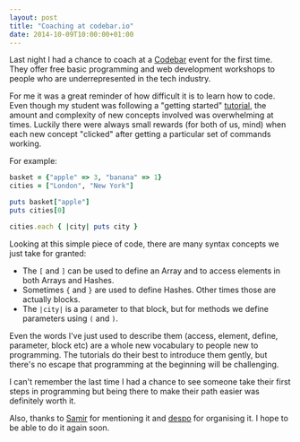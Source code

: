 ```yaml
---
layout: post
title: "Coaching at codebar.io"
date: 2014-10-09T10:00:00+01:00
---
```

Last night I had a chance to coach at a [Codebar](http://codebar.io/) event for the first time. They offer free basic programming and web development workshops to people who are underrepresented in the tech industry.

For me it was a great reminder of how difficult it is to learn how to code. Even though my student was following a "getting started" [tutorial](http://tutorials.jumpstartlab.com/projects/ruby_in_100_minutes.html), the amount and complexity of new concepts involved was overwhelming at times. Luckily there were always small rewards (for both of us, mind) when each new concept "clicked" after getting a particular set of commands working.

For example:

```ruby
basket = {"apple" => 3, "banana" => 1}
cities = ["London", "New York"]

puts basket["apple"]
puts cities[0]

cities.each { |city| puts city }

```

Looking at this simple piece of code, there are many syntax concepts we just take for granted:

* The ```[``` and ```]``` can be used to define an Array and to access elements in both Arrays and Hashes.
* Sometimes ```{``` and ```}``` are used to define Hashes. Other times those are actually blocks.
* The ```|city|``` is a parameter to that block, but for methods we define parameters using ```(``` and ```)```.

Even the words I've just used to describe them (access, element, define, parameter, block etc) are a whole new vocabulary to people new to programming. The tutorials do their best to introduce them gently, but there's no escape that programming at the beginning will be challenging. 

I can't remember the last time I had a chance to see someone take their first steps in programming but being there to make their path easier was definitely worth it.

Also, thanks to [Samir](https://twitter.com/samirtalwar) for mentioning it and [despo](https://twitter.com/despo) for organising it. I hope to be able to do it again soon.